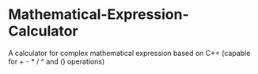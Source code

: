 # Mathematical-Expression-Calculator
A calculator for complex mathematical expression based on C++ (capable for + - * / ^ and () operations)
